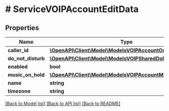 # # ServiceVOIPAccountEditData

## Properties

Name | Type | Description | Notes
------------ | ------------- | ------------- | -------------
**caller_id** | [**\OpenAPI\Client\Model\ModelsVOIPAccountOutputFullCallerid**](ModelsVOIPAccountOutputFullCallerid.md) |  | [optional]
**do_not_disturb** | [**\OpenAPI\Client\Model\ModelsVOIPSharedDoNotDisturb**](ModelsVOIPSharedDoNotDisturb.md) |  | [optional]
**enabled** | **bool** |  | [optional]
**music_on_hold** | [**\OpenAPI\Client\Model\ModelsVOIPAccountMusicOnHold**](ModelsVOIPAccountMusicOnHold.md) |  | [optional]
**name** | **string** |  |
**timezone** | **string** |  |

[[Back to Model list]](../../README.md#models) [[Back to API list]](../../README.md#endpoints) [[Back to README]](../../README.md)

